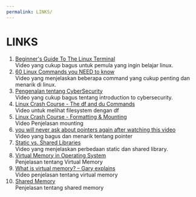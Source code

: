 ```yaml
---
permalink: LINKS/
---
```


# LINKS

1. [Beginner's Guide To The Linux Terminal](https://www.youtube.com/watch?v=s3ii48qYBxA&t=218s&pp=ygUebGludXggdGVybWluYWwgYmVnaW5uZXJzIGd1aWRl)<br>
Video yang cukup bagus untuk pemula yang ingin belajar linux.
2. [60 Linux Commands you NEED to know](https://www.youtube.com/watch?v=gd7BXuUQ91w&pp=ygUObGludXggdHV0b3JpYWw%3D)<br>
Video yang menjelaskan beberapa command yang cukup penting dan menarik di linux.
3. [Pengenalan tentang CyberSecurity](https://www.youtube.com/watch?v=z5nc9MDbvkw&pp=ygUdaW50cm9kdWN0aW9uIHRvIGN5YmVyc2VjdXJpdHk%3D)<br>
Video yang cukup bagus tentang introduction to cybersecurity.
4. [Linux Crash Course - The df and du Commands](https://www.youtube.com/watch?v=ZRs5zVv_1UU)<br>
Video untuk melihat filesystem dengan df <br>
5. [Linux Crash Course - Formatting & Mounting](https://www.youtube.com/watch?v=2Z6ouBYfZr8)<br>
Video Penjelasan mounting <br>
6. [you will never ask about pointers again after watching this video](https://www.youtube.com/watch?v=2ybLD6_2gKM)<br>
Video yang bagus dan menarik tentang pointer <br>
7. [Static vs. Shared Libraries](https://www.youtube.com/watch?v=-vp9cFQCQCo)<br>
Video yang menjelaskan perbedaan static dan shared library. <br>
8. [Virtual Memory in Operating System](https://www.geeksforgeeks.org/virtual-memory-in-operating-system/)<br>
Penjelasan tentang Virtual Memory <br>
9. [What is virtual memory? – Gary explains](https://youtu.be/2quKyPnUShQ?si=-qx1Vym732COB-DO)<br>
Video penjelasan tentang virtual memory<br>
10. [Shared Memory](https://www.tutorialspoint.com/inter_process_communication/inter_process_communication_shared_memory.htm)<br>
Penjelasan tentang shared memory<br>

